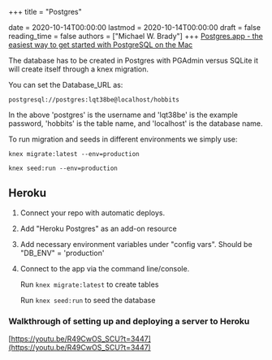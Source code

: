 +++
title = "Postgres"

date = 2020-10-14T00:00:00
lastmod = 2020-10-14T00:00:00
draft = false
reading_time = false
authors = ["Michael W. Brady"]
+++
[Postgres.app - the easiest way to get started with PostgreSQL on the Mac](https://postgresapp.com/)

The database has to be created in Postgres with PGAdmin versus SQLite it will create itself through a knex migration. 

You can set the Database_URL as:

`postgresql://postgres:lqt38be@localhost/hobbits`

In the above 'postgres' is the username and 'lqt38be' is the example password, 'hobbits' is the table name, and 'localhost' is the database name.

To run migration and seeds in different environments we simply use:

`knex migrate:latest --env=production`

`knex seed:run --env=production`

## Heroku

1. Connect your repo with automatic deploys.
2. Add "Heroku Postgres" as an add-on resource
3. Add necessary environment variables under "config vars". Should be "DB_ENV" = 'production'
4. Connect to the app via the command line/console.

    Run `knex migrate:latest` to create tables

    Run `knex seed:run` to seed the database

### Walkthrough of setting up and deploying a server to Heroku

[https://youtu.be/R49CwOS_SCU?t=3447](https://youtu.be/R49CwOS_SCU?t=3447)